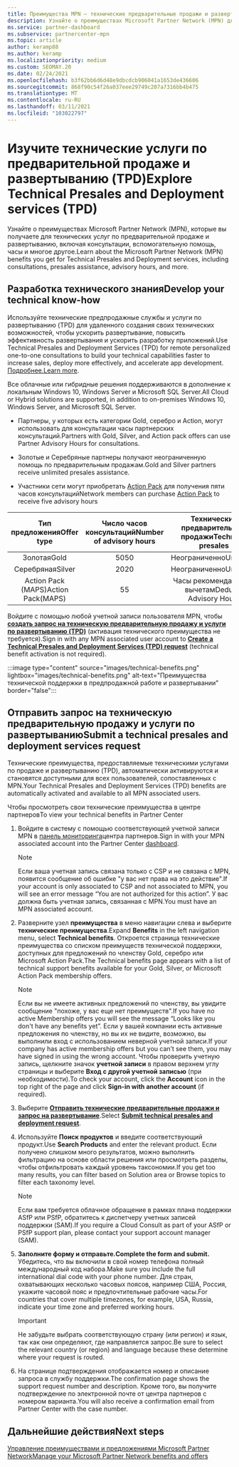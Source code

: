 ```yaml
---
title: Преимущества MPN — технические предварительные продажи и развертывание (TPD)
description: Узнайте о преимуществах Microsoft Partner Network (MPN) для технических служб до продаж и развертывания (TPD)
ms.service: partner-dashboard
ms.subservice: partnercenter-mpn
ms.topic: article
author: keramp88
ms.author: keramp
ms.localizationpriority: medium
ms.custom: SEOMAY.20
ms.date: 02/24/2021
ms.openlocfilehash: b3f62bb6d6d48e9dbcdcb906041a1653de436606
ms.sourcegitcommit: 868f90c54f26a037eee29749c207a7316bb4b475
ms.translationtype: MT
ms.contentlocale: ru-RU
ms.lasthandoff: 03/11/2021
ms.locfileid: "103022797"
---
```

# <a name="explore-technical-presales-and-deployment-services-tpd"></a><span data-ttu-id="493cf-103">Изучите технические услуги по предварительной продаже и развертыванию (TPD)</span><span class="sxs-lookup"><span data-stu-id="493cf-103">Explore Technical Presales and Deployment services (TPD)</span></span> 

<span data-ttu-id="493cf-104">Узнайте о преимуществах Microsoft Partner Network (MPN), которые вы получаете для технических услуг по предварительной продаже и развертыванию, включая консультации, вспомогательную помощь, часы и многое другое.</span><span class="sxs-lookup"><span data-stu-id="493cf-104">Learn about the Microsoft Partner Network (MPN) benefits you get for Technical Presales and Deployment services, including consultations, presales assistance, advisory hours, and more.</span></span>

## <a name="develop-your-technical-know-how"></a><span data-ttu-id="493cf-105">Разработка технического знания</span><span class="sxs-lookup"><span data-stu-id="493cf-105">Develop your technical know-how</span></span>

<span data-ttu-id="493cf-106">Используйте технические предпродажные службы и услуги по развертыванию (TPD) для удаленного создания своих технических возможностей, чтобы ускорить развертывание, повысить эффективность развертывания и ускорить разработку приложений.</span><span class="sxs-lookup"><span data-stu-id="493cf-106">Use Technical Presales and Deployment Services (TPD) for remote personalized one-to-one consultations to build your technical capabilities faster to increase sales, deploy more effectively, and accelerate app development.</span></span> <span data-ttu-id="493cf-107">[Подробнее.](https://aka.ms/TPD)</span><span class="sxs-lookup"><span data-stu-id="493cf-107">[Learn more](https://aka.ms/TPD).</span></span>

<span data-ttu-id="493cf-108">Все облачные или гибридные решения поддерживаются в дополнение к локальным Windows 10, Windows Server и Microsoft SQL Server.</span><span class="sxs-lookup"><span data-stu-id="493cf-108">All Cloud or Hybrid solutions are supported, in addition to on-premises Windows 10, Windows Server, and Microsoft SQL Server.</span></span> 

- <span data-ttu-id="493cf-109">Партнеры, у которых есть категории Gold, серебро и Action, могут использовать для консультации часы партнерских консультаций.</span><span class="sxs-lookup"><span data-stu-id="493cf-109">Partners with Gold, Silver, and Action pack offers can use Partner Advisory Hours for consultations.</span></span> 

- <span data-ttu-id="493cf-110">Золотые и Серебряные партнеры получают неограниченную помощь по предварительным продажам.</span><span class="sxs-lookup"><span data-stu-id="493cf-110">Gold and Silver partners receive unlimited presales assistance.</span></span> 

- <span data-ttu-id="493cf-111">Участники сети могут приобретать [Action Pack](https://partner.microsoft.com/membership/action-pack) для получения пяти часов консультаций</span><span class="sxs-lookup"><span data-stu-id="493cf-111">Network members can  purchase [Action Pack](https://partner.microsoft.com/membership/action-pack) to receive five advisory hours</span></span>  

|     <span data-ttu-id="493cf-112">Тип предложения</span><span class="sxs-lookup"><span data-stu-id="493cf-112">Offer type</span></span>    | <span data-ttu-id="493cf-113">Число часов консультаций</span><span class="sxs-lookup"><span data-stu-id="493cf-113">Number of advisory hours</span></span> |   <span data-ttu-id="493cf-114">Технические предварительные продажи</span><span class="sxs-lookup"><span data-stu-id="493cf-114">Technical presales</span></span>   |
|:-----------------:|:------------------------:|:----------------------:|
|        <span data-ttu-id="493cf-115">Золотая</span><span class="sxs-lookup"><span data-stu-id="493cf-115">Gold</span></span>       |            <span data-ttu-id="493cf-116">50</span><span class="sxs-lookup"><span data-stu-id="493cf-116">50</span></span>            |        <span data-ttu-id="493cf-117">Неограниченно</span><span class="sxs-lookup"><span data-stu-id="493cf-117">Unlimited</span></span>       |
|       <span data-ttu-id="493cf-118">Серебряная</span><span class="sxs-lookup"><span data-stu-id="493cf-118">Silver</span></span>      |            <span data-ttu-id="493cf-119">20</span><span class="sxs-lookup"><span data-stu-id="493cf-119">20</span></span>            |        <span data-ttu-id="493cf-120">Неограниченно</span><span class="sxs-lookup"><span data-stu-id="493cf-120">Unlimited</span></span>       |
| <span data-ttu-id="493cf-121">Action Pack (MAPS)</span><span class="sxs-lookup"><span data-stu-id="493cf-121">Action Pack(MAPS)</span></span> |             <span data-ttu-id="493cf-122">5</span><span class="sxs-lookup"><span data-stu-id="493cf-122">5</span></span>            | <span data-ttu-id="493cf-123">Часы рекомендаций по вычетам</span><span class="sxs-lookup"><span data-stu-id="493cf-123">Deducts Advisory Hours</span></span> |

<span data-ttu-id="493cf-124">Войдите с помощью любой учетной записи пользователя MPN, чтобы **[создать запрос на техническую предварительную продажу и услуги по развертыванию (TPD)](https://partner.microsoft.com/dashboard/mpn/membership/benefits/technical/createadvisoryhours-servicerequest)** (активация технического преимущества не требуется).</span><span class="sxs-lookup"><span data-stu-id="493cf-124">Sign in with any MPN associated user account to **[Create a Technical Presales and Deployment Services (TPD) request](https://partner.microsoft.com/dashboard/mpn/membership/benefits/technical/createadvisoryhours-servicerequest)** (technical benefit activation is not required).</span></span>

:::image type="content" source="images/technical-benefits.png" lightbox="images/technical-benefits.png" alt-text="Преимущества технической поддержки в предпродажной работе и развертывании" border="false":::

## <a name="submit-a-technical-presales-and-deployment-services-request"></a><span data-ttu-id="493cf-126">Отправить запрос на техническую предварительную продажу и услуги по развертыванию</span><span class="sxs-lookup"><span data-stu-id="493cf-126">Submit a technical presales and deployment services request</span></span> 

<span data-ttu-id="493cf-127">Технические преимущества, предоставляемые техническими услугами по продаже и развертыванию (TPD), автоматически активируются и становятся доступными для всех пользователей, сопоставленных с MPN.</span><span class="sxs-lookup"><span data-stu-id="493cf-127">Your Technical Presales and Deployment Services (TPD) benefits are automatically activated and available to all MPN associated users.</span></span> 

<span data-ttu-id="493cf-128">Чтобы просмотреть свои технические преимущества в центре партнеров</span><span class="sxs-lookup"><span data-stu-id="493cf-128">To view your technical benefits in Partner Center</span></span>

1. <span data-ttu-id="493cf-129">Войдите в систему с помощью соответствующей учетной записи MPN в [панель мониторинга](https://partner.microsoft.com/dashboard)центра партнеров.</span><span class="sxs-lookup"><span data-stu-id="493cf-129">Sign in with your MPN associated account into the Partner Center [dashboard](https://partner.microsoft.com/dashboard).</span></span> 

   > [!NOTE]
   > <span data-ttu-id="493cf-130">Если ваша учетная запись связана только с CSP и не связана с MPN, появится сообщение об ошибке "у вас нет права на это действие".</span><span class="sxs-lookup"><span data-stu-id="493cf-130">If your account is only associated to CSP and not associated to MPN, you will see an error message “You are not authorized for this action”.</span></span> <span data-ttu-id="493cf-131">У вас должна быть учетная запись, связанная с MPN.</span><span class="sxs-lookup"><span data-stu-id="493cf-131">You must have an MPN associated account.</span></span>

2. <span data-ttu-id="493cf-132">Разверните узел **преимущества** в меню навигации слева и выберите **технические преимущества**.</span><span class="sxs-lookup"><span data-stu-id="493cf-132">Expand **Benefits** in the left navigation menu, select **Technical benefits**.</span></span> <span data-ttu-id="493cf-133">Откроется страница технические преимущества со списком преимуществ технической поддержки, доступных для предложений по членству Gold, серебро или Microsoft Action Pack.</span><span class="sxs-lookup"><span data-stu-id="493cf-133">The Technical benefits page appears with a list of technical support benefits available for your Gold, Silver, or Microsoft Action Pack membership offers.</span></span> 

   > [!NOTE]
   > <span data-ttu-id="493cf-134">Если вы не имеете активных предложений по членству, вы увидите сообщение "похоже, у вас еще нет преимуществ".</span><span class="sxs-lookup"><span data-stu-id="493cf-134">If you have no active Membership offers you will see the message “Looks like you don't have any benefits yet”.</span></span> <span data-ttu-id="493cf-135">Если у вашей компании есть активные предложения по членству, но вы их не видите, возможно, вы выполнили вход с использованием неверной учетной записи.</span><span class="sxs-lookup"><span data-stu-id="493cf-135">If your company has active membership offers but you can’t see them, you may have signed in using the wrong account.</span></span> <span data-ttu-id="493cf-136">Чтобы проверить учетную запись, щелкните значок **учетной записи** в правом верхнем углу страницы и выберите **Вход с другой учетной записью** (при необходимости).</span><span class="sxs-lookup"><span data-stu-id="493cf-136">To check your account, click the **Account** icon in the top right of the page and click **Sign-in with another account** (if required).</span></span>

3. <span data-ttu-id="493cf-137">Выберите **[Отправить технические предварительные продажи и запрос на развертывание](https://partner.microsoft.com/dashboard/mpn/membership/benefits/technical/createadvisoryhours-servicerequest)**.</span><span class="sxs-lookup"><span data-stu-id="493cf-137">Select **[Submit technical presales and deployment request](https://partner.microsoft.com/dashboard/mpn/membership/benefits/technical/createadvisoryhours-servicerequest)**.</span></span>

4. <span data-ttu-id="493cf-138">Используйте **Поиск продуктов** и введите соответствующий продукт.</span><span class="sxs-lookup"><span data-stu-id="493cf-138">Use **Search Products** and enter the relevant product.</span></span> <span data-ttu-id="493cf-139">Если получено слишком много результатов, можно выполнить фильтрацию на основе области решения или просмотреть разделы, чтобы отфильтровать каждый уровень таксономии.</span><span class="sxs-lookup"><span data-stu-id="493cf-139">If you get too many results, you can filter based on Solution area or Browse topics to filter each taxonomy level.</span></span>

   > [!NOTE]
   > <span data-ttu-id="493cf-140">Если вам требуется облачное обращение в рамках плана поддержки ASfP или PSfP, обратитесь к диспетчеру учетных записей поддержки (SAM).</span><span class="sxs-lookup"><span data-stu-id="493cf-140">If you require a Cloud Consult as part of your ASfP or PSfP support plan, please contact your support account manager (SAM).</span></span>

5. <span data-ttu-id="493cf-141">**Заполните форму и отправьте.**</span><span class="sxs-lookup"><span data-stu-id="493cf-141">**Complete the form and submit.**</span></span> <span data-ttu-id="493cf-142">Убедитесь, что вы включили в свой номер телефона полный международный код набора.</span><span class="sxs-lookup"><span data-stu-id="493cf-142">Make sure you include the full international dial code with your phone number.</span></span> <span data-ttu-id="493cf-143">Для стран, охватывающих несколько часовых поясов, например США, Россия, укажите часовой пояс и предпочтительные рабочие часы.</span><span class="sxs-lookup"><span data-stu-id="493cf-143">For countries that cover multiple timezones,  for example, USA, Russia, indicate your time zone and preferred working hours.</span></span>

   > [!IMPORTANT]
   > <span data-ttu-id="493cf-144">Не забудьте выбрать соответствующую страну (или регион) и язык, так как они определяют, где направляется запрос.</span><span class="sxs-lookup"><span data-stu-id="493cf-144">Be sure to select the relevant country (or region) and language because these determine where your request is routed.</span></span>

6. <span data-ttu-id="493cf-145">На странице подтверждения отображается номер и описание запроса в службу поддержки.</span><span class="sxs-lookup"><span data-stu-id="493cf-145">The confirmation page shows the support request number and description.</span></span> <span data-ttu-id="493cf-146">Кроме того, вы получите подтверждение по электронной почте от центра партнеров с номером варианта.</span><span class="sxs-lookup"><span data-stu-id="493cf-146">You will also receive a confirmation email from Partner Center with the case number.</span></span>

## <a name="next-steps"></a><span data-ttu-id="493cf-147">Дальнейшие действия</span><span class="sxs-lookup"><span data-stu-id="493cf-147">Next steps</span></span>

[<span data-ttu-id="493cf-148">Управление преимуществами и предложениями Microsoft Partner Network</span><span class="sxs-lookup"><span data-stu-id="493cf-148">Manage your Microsoft Partner Network benefits and offers</span></span>](manage-your-partner-network-benefits.md)
